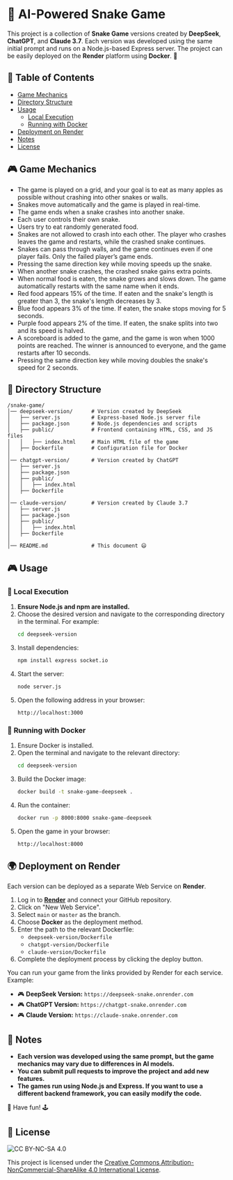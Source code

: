 # 🐍 AI-Powered Snake Game

This project is a collection of **Snake Game** versions created by **DeepSeek**, **ChatGPT**, and **Claude 3.7**. Each version was developed using the same initial prompt and runs on a Node.js-based Express server. The project can be easily deployed on the **Render** platform using **Docker**. 🚀

## 📑 Table of Contents
- [Game Mechanics](#-game-mechanics)
- [Directory Structure](#-directory-structure)
- [Usage](#-usage)
    - [Local Execution](#-local-execution)
    - [Running with Docker](#-running-with-docker)
- [Deployment on Render](#-deployment-on-render)
- [Notes](#-notes)
- [License](#-license)

## 🎮 Game Mechanics

- The game is played on a grid, and your goal is to eat as many apples as possible without crashing into other snakes or walls.
- Snakes move automatically and the game is played in real-time.
- The game ends when a snake crashes into another snake.
- Each user controls their own snake.
- Users try to eat randomly generated food.
- Snakes are not allowed to crash into each other. The player who crashes leaves the game and restarts, while the crashed snake continues.
- Snakes can pass through walls, and the game continues even if one player fails. Only the failed player’s game ends.
- Pressing the same direction key while moving speeds up the snake.
- When another snake crashes, the crashed snake gains extra points.
- When normal food is eaten, the snake grows and slows down. The game automatically restarts with the same name when it ends.
- Red food appears 15% of the time. If eaten and the snake's length is greater than 3, the snake's length decreases by 3.
- Blue food appears 3% of the time. If eaten, the snake stops moving for 5 seconds.
- Purple food appears 2% of the time. If eaten, the snake splits into two and its speed is halved.
- A scoreboard is added to the game, and the game is won when 1000 points are reached. The winner is announced to everyone, and the game restarts after 10 seconds.
- Pressing the same direction key while moving doubles the snake's speed for 2 seconds.

## 📂 Directory Structure

```
/snake-game/
│── deepseek-version/      # Version created by DeepSeek
│   ├── server.js          # Express-based Node.js server file
│   ├── package.json       # Node.js dependencies and scripts
│   ├── public/            # Frontend containing HTML, CSS, and JS files
│   │   ├── index.html     # Main HTML file of the game
│   ├── Dockerfile         # Configuration file for Docker
│
│── chatgpt-version/       # Version created by ChatGPT
│   ├── server.js
│   ├── package.json
│   ├── public/
│   │   ├── index.html
│   ├── Dockerfile
│
│── claude-version/        # Version created by Claude 3.7
│   ├── server.js
│   ├── package.json
│   ├── public/
│   │   ├── index.html
│   ├── Dockerfile
│
│── README.md              # This document 😃
```

## 🎮 Usage

### 🔹 **Local Execution**

1. **Ensure Node.js and npm are installed.**
2. Choose the desired version and navigate to the corresponding directory in the terminal. For example:
     ```sh
     cd deepseek-version
     ```
3. Install dependencies:
     ```sh
     npm install express socket.io
     ```
4. Start the server:
     ```sh
     node server.js
     ```
5. Open the following address in your browser:
     ```
     http://localhost:3000
     ```

### 🐳 **Running with Docker**

1. Ensure Docker is installed.
2. Open the terminal and navigate to the relevant directory:
     ```sh
     cd deepseek-version
     ```
3. Build the Docker image:
     ```sh
     docker build -t snake-game-deepseek .
     ```
4. Run the container:
     ```sh
     docker run -p 8000:8000 snake-game-deepseek
     ```
5. Open the game in your browser:
     ```
     http://localhost:8000
     ```

## 🌍 Deployment on Render

Each version can be deployed as a separate Web Service on **Render**.

1. Log in to **[Render](https://render.com/)** and connect your GitHub repository.
2. Click on "New Web Service".
3. Select `main` or `master` as the branch.
4. Choose **Docker** as the deployment method.
5. Enter the path to the relevant Dockerfile:
     - `deepseek-version/Dockerfile`
     - `chatgpt-version/Dockerfile`
     - `claude-version/Dockerfile`
6. Complete the deployment process by clicking the deploy button.

You can run your game from the links provided by Render for each service. Example:
- 🎮 **DeepSeek Version:** `https://deepseek-snake.onrender.com`
- 🎮 **ChatGPT Version:** `https://chatgpt-snake.onrender.com`
- 🎮 **Claude Version:** `https://claude-snake.onrender.com`

## 📌 Notes
- **Each version was developed using the same prompt, but the game mechanics may vary due to differences in AI models.**
- **You can submit pull requests to improve the project and add new features.**
- **The games run using Node.js and Express. If you want to use a different backend framework, you can easily modify the code.**

🚀 Have fun! 🕹️

## 📜 License
![CC BY-NC-SA 4.0](https://licensebuttons.net/l/by-nc-sa/4.0/88x31.png)

This project is licensed under the [Creative Commons Attribution-NonCommercial-ShareAlike 4.0 International License](https://creativecommons.org/licenses/by-nc-sa/4.0/).
